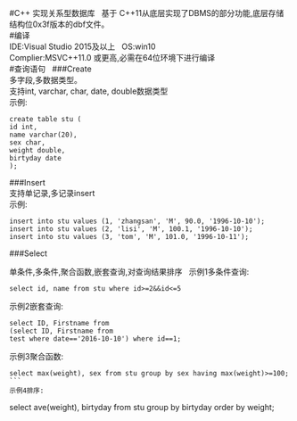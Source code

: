 #C++ 实现关系型数据库   
基于 C++11从底层实现了DBMS的部分功能,底层存储结构位0x3f版本的dbf文件。   
#编译   
IDE:Visual Studio 2015及以上   
OS:win10   
Complier:MSVC++11.0 或更高,必需在64位环境下进行编译   
#查询语句   
###Create   
多字段,多数据类型。   
支持int, varchar, char, date, double数据类型   
示例:   
```
create table stu (
id int,
name varchar(20),
sex char,
weight double,
birtyday date
);
```
###Insert   
支持单记录,多记录insert   
示例:
```
insert into stu values (1, 'zhangsan', 'M', 90.0, '1996-10-10');
insert into stu values (2, 'lisi', 'M', 100.1, '1996-10-10');
insert into stu values (3, 'tom', 'M', 101.0, '1996-10-11');
```
###Select   

单条件,多条件,聚合函数,嵌套查询,对查询结果排序   
示例1多条件查询:
```
select id, name from stu where id>=2&&id<=5
```   
示例2嵌套查询:
```
select ID, Firstname from
(select ID, Firstname from
test where date=='2016-10-10') where id==1;
```   
示例3聚合函数:   
```
select max(weight), sex from stu group by sex having max(weight)>=100;
```   
示例4排序:
```
select ave(weight), birtyday from stu group by birtyday order by weight;
```
